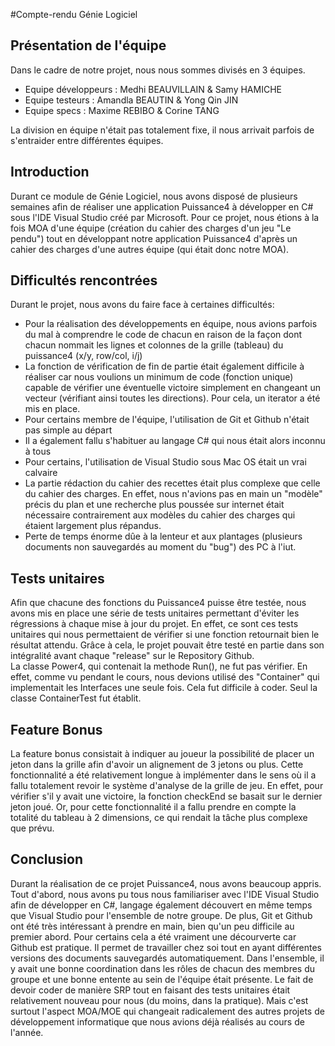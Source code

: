 #Compte-rendu Génie Logiciel

## Présentation de l'équipe

Dans le cadre de notre projet, nous nous sommes divisés en 3 équipes.

* Equipe développeurs : Medhi BEAUVILLAIN & Samy HAMICHE
* Equipe testeurs : Amandla BEAUTIN & Yong Qin JIN
* Equipe specs : Maxime REBIBO & Corine TANG

La division en équipe n'était pas totalement fixe, il nous arrivait parfois de s'entraider entre différentes équipes.

## Introduction

Durant ce module de Génie Logiciel, nous avons disposé de plusieurs semaines afin de réaliser une application Puissance4 à développer en C# sous l'IDE Visual Studio créé par Microsoft.
Pour ce projet, nous étions à la fois MOA d'une équipe (création du cahier des charges d'un jeu "Le pendu") tout en développant notre application Puissance4 d'après un cahier des charges d'une autres équipe (qui était donc notre MOA).

## Difficultés rencontrées

Durant le projet, nous avons du faire face à certaines difficultés:

* Pour la réalisation des développements en équipe, nous avions parfois du mal à comprendre le code de chacun en raison de la façon dont chacun nommait les lignes et colonnes de la grille (tableau) du puissance4 (x/y, row/col, i/j)
* La fonction de vérification de fin de partie était également difficile à réaliser car nous voulions un minimum de code (fonction unique) capable de vérifier une éventuelle victoire simplement en changeant un vecteur (vérifiant ainsi toutes les directions). Pour cela, un iterator a été mis en place.
* Pour certains membre de l'équipe, l'utilisation de Git et Github n'était pas simple au départ
* Il a également fallu s'habituer au langage C# qui nous était alors inconnu à tous
* Pour certains, l'utilisation de Visual Studio sous Mac OS était un vrai calvaire
* La partie rédaction du cahier des recettes était plus complexe que celle du cahier des charges. En effet, nous n'avions pas en main un "modèle" précis du plan et une recherche plus poussée sur internet était nécessaire contrairement aux modèles du cahier des charges qui étaient largement plus répandus.
* Perte de temps énorme dûe à la lenteur et aux plantages (plusieurs documents non sauvegardés au moment du "bug") des PC à l'iut.

## Tests unitaires

Afin que chacune des fonctions du Puissance4 puisse être testée, nous avons mis en place une série de tests unitaires permettant d'éviter les régressions à chaque mise à jour du projet.
En effet, ce sont ces tests unitaires qui nous permettaient de vérifier si une fonction retournait bien le résultat attendu. Grâce à cela, le projet pouvait être testé en partie dans son intégralité avant chaque "release" sur le Repository Github. <br/>
La classe Power4, qui contenait la methode Run(), ne fut pas vérifier. En effet, comme vu pendant le cours, nous devions utilisé des "Container" qui implementait les Interfaces une seule fois. Cela fut difficile à coder. Seul la classe ContainerTest fut établit.

## Feature Bonus

La feature bonus consistait à indiquer au joueur la possibilité de placer un jeton dans la grille afin d'avoir un alignement de 3 jetons ou plus.
Cette fonctionnalité a été relativement longue à implémenter dans le sens où il a fallu totalement revoir le système d'analyse de la grille de jeu. En effet, pour vérifier s'il y avait une victoire, la fonction checkEnd se basait sur le dernier jeton joué. Or, pour cette fonctionnalité il a fallu prendre en compte la totalité du tableau à 2 dimensions, ce qui rendait la tâche plus complexe que prévu.

## Conclusion

Durant la réalisation de ce projet Puissance4, nous avons beaucoup appris. Tout d'abord, nous avons pu tous nous familiariser avec l'IDE Visual Studio afin de développer en C#, langage également découvert en même temps que Visual Studio pour l'ensemble de notre groupe.
De plus, Git et Github ont été très intéressant à prendre en main, bien qu'un peu difficile au premier abord. Pour certains cela a été vraiment une décourverte car Github est pratique. Il permet de travailler chez soi tout en ayant différentes versions des documents sauvegardés automatiquement.
Dans l'ensemble, il y avait une bonne coordination dans les rôles de chacun des membres du groupe et une bonne entente au sein de l'équipe était présente.
Le fait de devoir coder de manière SRP tout en faisant des tests unitaires était relativement nouveau pour nous (du moins, dans la pratique).
Mais c'est surtout l'aspect MOA/MOE qui changeait radicalement des autres projets de développement informatique que nous avions déjà réalisés au cours de l'année.
